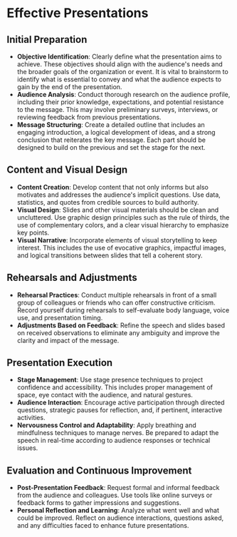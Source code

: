 # Effective Presentations

## **Initial Preparation**
   - **Objective Identification**: Clearly define what the presentation aims to achieve. These objectives should align with the audience's needs and the broader goals of the organization or event. It is vital to brainstorm to identify what is essential to convey and what the audience expects to gain by the end of the presentation.
   - **Audience Analysis**: Conduct thorough research on the audience profile, including their prior knowledge, expectations, and potential resistance to the message. This may involve preliminary surveys, interviews, or reviewing feedback from previous presentations.
   - **Message Structuring**: Create a detailed outline that includes an engaging introduction, a logical development of ideas, and a strong conclusion that reiterates the key message. Each part should be designed to build on the previous and set the stage for the next.

## **Content and Visual Design**
   - **Content Creation**: Develop content that not only informs but also motivates and addresses the audience's implicit questions. Use data, statistics, and quotes from credible sources to build authority.
   - **Visual Design**: Slides and other visual materials should be clean and uncluttered. Use graphic design principles such as the rule of thirds, the use of complementary colors, and a clear visual hierarchy to emphasize key points.
   - **Visual Narrative**: Incorporate elements of visual storytelling to keep interest. This includes the use of evocative graphics, impactful images, and logical transitions between slides that tell a coherent story.

## **Rehearsals and Adjustments**
   - **Rehearsal Practices**: Conduct multiple rehearsals in front of a small group of colleagues or friends who can offer constructive criticism. Record yourself during rehearsals to self-evaluate body language, voice use, and presentation timing.
   - **Adjustments Based on Feedback**: Refine the speech and slides based on received observations to eliminate any ambiguity and improve the clarity and impact of the message.

## **Presentation Execution**
   - **Stage Management**: Use stage presence techniques to project confidence and accessibility. This includes proper management of space, eye contact with the audience, and natural gestures.
   - **Audience Interaction**: Encourage active participation through directed questions, strategic pauses for reflection, and, if pertinent, interactive activities.
   - **Nervousness Control and Adaptability**: Apply breathing and mindfulness techniques to manage nerves. Be prepared to adapt the speech in real-time according to audience responses or technical issues.

## **Evaluation and Continuous Improvement**
   - **Post-Presentation Feedback**: Request formal and informal feedback from the audience and colleagues. Use tools like online surveys or feedback forms to gather impressions and suggestions.
   - **Personal Reflection and Learning**: Analyze what went well and what could be improved. Reflect on audience interactions, questions asked, and any difficulties faced to enhance future presentations.